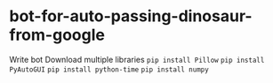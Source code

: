 # bot-for-auto-passing-dinosaur-from-google
Write bot
Download multiple libraries
```pip install Pillow```
```pip install PyAutoGUI```
```pip install python-time```
```pip install numpy```
